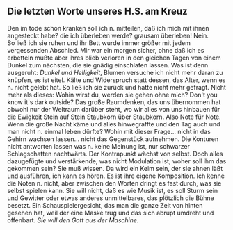 ## Die letzten Worte unseres H.S. am Kreuz
Den im tode schon kranken soll ich n. mitteilen, daß ich mich mit ihnen angesteckt habe? die ich überleben werde? grausam überleben! Nein.   
 So ließ ich sie ruhen und ihr Bett wurde immer größer mit jedem vergessenden Abschied. Mir war ein morgen sicher, ohne daß ich es erbetteln mußte aber ihres blieb verloren in den gleichen Tagen von einem Dunkel zum nächsten, die sie gnädig einschlafen lassen. Was ist denn ausgeruht: *Dunkel und Helligkeit*, Blumen versuche ich nicht mehr daran zu knüpfen, es ist eitel. Kälte und Widerspruch statt dessen, das Alter, wenn es n. nicht gelebt hat. So ließ ich sie zurück und hatte nicht mehr gefragt. Nicht mehr als dieses: Wohin wirst du, werden sie gehen ohne mich? Don&#39;t you know it&#39;s dark outside? Das große Raumdenken, das uns übernommen hat obwohl nur der Weltraum darüber steht, wo wir alles von uns hinbauen für die Ewigkeit Stein auf Stein Staubkorn über Staubkorn. Also Note für Note. Wenn die große Nacht käme und alles hinwegraffte und den Tag auch und man nicht n. einmal leben dürfte? Wohin mit dieser Frage... nicht in das Gehirn wachsen lassen... nicht das Gegenstück aufnehmen. Die Konturen nicht antworten lassen was n. keine Meinung ist, nur schwarzer Schlagschatten nachtwärts. Der Kontrapunkt wächst von selbst. Doch alles dazugefügte und verstärkende, was nicht Modulation ist, woher soll ihm das gekommen sein? Sie muß wissen. Da wird ein Keim sein, der sie ahnen läßt und ausführen, ich kann es hören. Es ist ihre eigene Komposition. Ich kenne die Noten n. nicht, aber zwischen den Worten dringt es fast durch, was sie selbst spielen kann. Sie will nicht, daß es wie Musik ist, es soll Sturm sein und Gewitter oder etwas anderes unmittelbares, das plötzlich die Bühne besetzt. Ein Schauspielergesicht, das man die ganze Zeit von hinten gesehen hat, weil der eine Maske trug und das sich abrupt umdreht und offenbart. *Sie will* *den Gott aus der Maschine.*   
